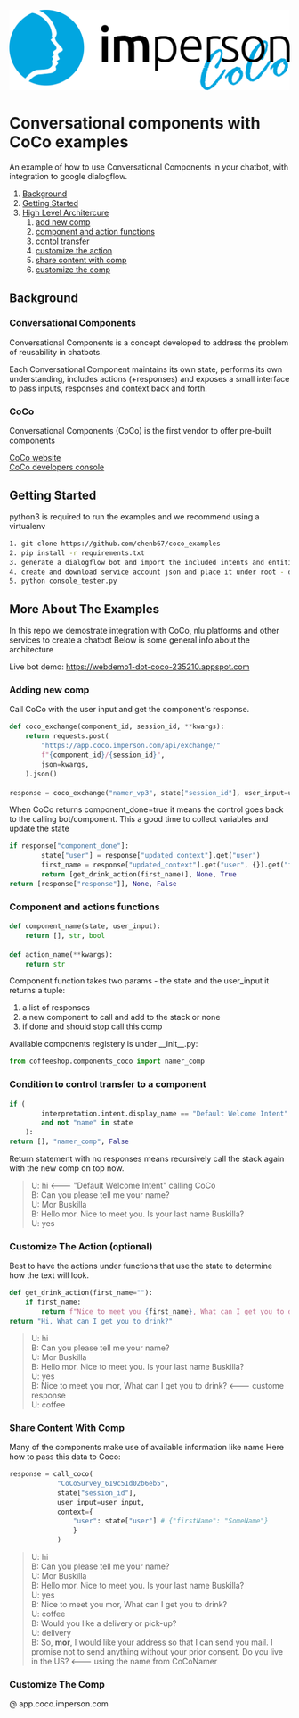 ![CoCo Logo](images/imperson_logo_black.png)

# Conversational components with CoCo examples

An example of how to use Conversational Components in your chatbot, with integration to google dialogflow.

1. [Background](#Background)
2. [Getting Started](#GettingStarted)
3. [High Level Architercure](#MoreAboutExample)
    1. [add new comp](#subparagraph1)
    2. [component and action functions](#component_actions)
    2. [contol transfer](#control_transfer)
    3. [customize the action](#CustomizeAction)
    4. [share content with comp](#ShareContent)
    5. [customize the comp](#CustomizeComp)

## Background <a name="Background"></a>
### Conversational Components
Conversational Components is a concept developed to address the problem of reusability in chatbots.  
  
Each Conversational Component maintains its own state, performs its own understanding, includes actions (+responses) and exposes a small interface to pass inputs, responses and context back and forth.

### CoCo
Conversational Components (CoCo) is the first vendor to offer pre-built components

[CoCo website](https://www.coco.imperson.com/)  
[CoCo developers console](https://app.coco.imperson.com/)  

## Getting Started<a name="GettingStarted"></a>
python3 is required to run the examples and we recommend using a virtualenv

```bash 
1. git clone https://github.com/chenb67/coco_examples
2. pip install -r requirements.txt
3. generate a dialogflow bot and import the included intents and entities
4. create and download service account json and place it under root - dialogflow_serviceaccount.json
5. python console_tester.py
```

## More About The Examples <a name="MoreAboutExample"></a>
In this repo we demostrate integration with CoCo, nlu platforms and other services to create a chatbot
Below is some general info about the architecture

Live bot demo: https://webdemo1-dot-coco-235210.appspot.com

### Adding new comp <a name="subparagraph1"></a>
Call CoCo with the user input and get the component's response.

```python
def coco_exchange(component_id, session_id, **kwargs):
    return requests.post(
        "https://app.coco.imperson.com/api/exchange/" 
        f"{component_id}/{session_id}",
        json=kwargs,
    ).json()

response = coco_exchange("namer_vp3", state["session_id"], user_input=user_input)
```

When CoCo returns component_done=true it means the control goes back to the calling bot/component. This a good time to collect variables and update the state

```python
if response["component_done"]:
        state["user"] = response["updated_context"].get("user")
        first_name = response["updated_context"].get("user", {}).get("firstName", "")
        return [get_drink_action(first_name)], None, True
return [response["response"]], None, False
```

### Component and actions functions <a name="component_actions"></a>

```python
def component_name(state, user_input):
    return [], str, bool

def action_name(**kwargs):
    return str
```
Component function takes two params - the state and the user_input
it returns a tuple:
1. a list of responses
2. a new component to call and add to the stack or none
3. if done and should stop call this comp

Available components registery is under \_\_init__.py:
```python
from coffeeshop.components_coco import namer_comp
```

### Condition to control transfer to a component <a name="control_transfer"></a>

```python
if (
        interpretation.intent.display_name == "Default Welcome Intent"
        and not "name" in state
    ):
return [], "namer_comp", False
```

Return statement with no responses means recursively call the stack again with the new comp on top now.


> U: hi  <--- "Default Welcome Intent" calling CoCo  
> B: Can you please tell me your name?  
> U: Mor Buskilla  
> B: Hello mor. Nice to meet you. Is your last name Buskilla?   
> U: yes  

### Customize The Action (optional) <a name="CustomizeAction"></a>

Best to have the actions under functions that use the state to determine how the text will look.

```python
def get_drink_action(first_name=""):
    if first_name:
        return f"Nice to meet you {first_name}, What can I get you to drink?"
return "Hi, What can I get you to drink?"
```


> U: hi  
> B: Can you please tell me your name?  
> U: Mor Buskilla  
> B: Hello mor. Nice to meet you. Is your last name Buskilla?  
> U: yes                                                     
> B: Nice to meet you mor, What can I get you to drink?      <--- custome response      
> U: coffee  


### Share Content With Comp <a name="ShareContent"></a>
Many of the components make use of available information like name
Here how to pass this data to Coco:

```python
response = call_coco(
            "CoCoSurvey_619c51d02b6eb5", 
            state["session_id"], 
            user_input=user_input, 
            context={
                "user": state["user"] # {"firstName": "SomeName"}
                }
            )
```

> U: hi  
> B: Can you please tell me your name?  
> U: Mor Buskilla  
> B: Hello mor. Nice to meet you. Is your last name Buskilla?  
> U: yes  
> B: Nice to meet you mor, What can I get you to drink?  
> U: coffee  
> B: Would you like a delivery or pick-up?  
> U: delivery  
> B: So, **mor**, I would like your address so that I can send you mail. I promise not to send anything without your prior consent.  Do you live in the US?               <--- using the name from CoCoNamer   



### Customize The Comp <a name="CustomizeComp"></a>
@ app.coco.imperson.com
